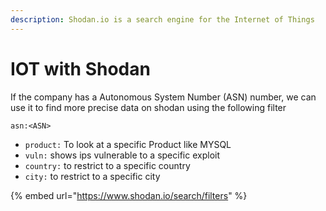 ```yaml
---
description: Shodan.io is a search engine for the Internet of Things
---
```


# IOT with Shodan

If the company has a Autonomous System Number (ASN) number, we can use it to find more precise data on shodan using the following filter

```
asn:<ASN>
```

* `product:`   To look at a specific Product like MYSQL
* `vuln:` shows ips vulnerable to a specific exploit
* `country:` to restrict to a specific country
* `city:` to restrict to a specific city&#x20;

{% embed url="https://www.shodan.io/search/filters" %}
